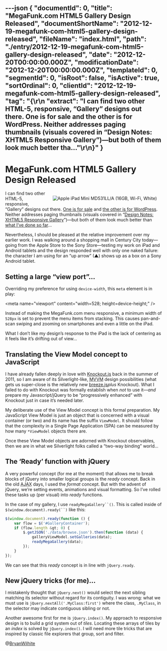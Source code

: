 ---json
{
  "documentId": 0,
  "title": "MegaFunk.com HTML5 Gallery Design Released",
  "documentShortName": "2012-12-19-megafunk-com-html5-gallery-design-released",
  "fileName": "index.html",
  "path": "./entry/2012-12-19-megafunk-com-html5-gallery-design-released",
  "date": "2012-12-20T00:00:00.000Z",
  "modificationDate": "2012-12-20T00:00:00.000Z",
  "templateId": 0,
  "segmentId": 0,
  "isRoot": false,
  "isActive": true,
  "sortOrdinal": 0,
  "clientId": "2012-12-19-megafunk-com-html5-gallery-design-released",
  "tag": "{\r\n  \"extract\": \"I can find two other HTML-5, responsive, “Gallery” designs out there. One is for sale and the other is for WordPress. Neither addresses paging thumbnails (visuals covered in “Design Notes: XHTML5 Responsive Gallery”)—but both of them look much better tha...\"\r\n}"
}
---

# MegaFunk.com HTML5 Gallery Design Released

[<img alt="Apple iPad Mini MD531LL/A (16GB, Wi-Fi, White)" src="http://ecx.images-amazon.com/images/I/317qBBOVKJL.jpg" style="float:right;margin:16px;">](http://www.amazon.com/Apple-iPad-MD531LL-Wi-Fi-White/dp/B00746W9F2%3FSubscriptionId%3D1SW6D7X6ZXXR92KVX0G2%26tag%3Dthekintespacec00%26linkCode%3Dxm2%26camp%3D2025%26creative%3D165953%26creativeASIN%3DB00746W9F2 "Apple iPad Mini MD531LL/A (16GB, Wi-Fi, White)")

I can find two other HTML-5, responsive, “Gallery” designs out there. [One is for sale](http://codecanyon.net/item/html5-responsive-slider-gallery/2994539) and [the other is for WordPress](http://wpmu.org/responsive-wordpress-gallery-plugin/). Neither addresses paging thumbnails (visuals covered in “[Design Notes: XHTML5 Responsive Gallery](http://songhayblog.azurewebsites.net/entry/show/design-notes-xhtml5-responsive-gallery)”)—but both of them look much better than [what I’ve done so far](http://songhay.blob.core.windows.net/design-megafunk/gallery.html)…

Nevertheless, I should be pleased at the relative improvement over my earlier work. I was walking around a shopping mall in Century City today—going from the Apple Store to the Sony Store—testing my work on iPad and Android tablets and the design responded well with only one naked failure: the character I am using for an “up arrow” (▲) shows up as a box on a Sony Android tablet.

## Setting a large “view port”…

Overriding my preference for using `device-width`, this `meta` element is in play:

&lt;meta name="viewport" content="width=528; height=device-height;" /&gt;

Instead of making the MegaFunk.com menu responsive, a minimum width of `528px` is set to prevent the menu items from stacking. This causes pan-and-scan swiping and zooming on smartphones and even a little on the iPad.

What I don’t like my design’s response to the iPad is the lack of centering as it feels like it’s drifting out of view…

## Translating the View Model concept to JavaScript

I have already fallen deeply in love with [Knockout.js](http://knockoutjs.com/) back in the summer of 2011, so I am aware of its Silverlight-like, <acronym title="Model">MVVM</acronym> design possibilities (what gets us super-close is the relatively new [breeze.js](http://www.breezejs.com/)*plus* Knockout). What I failed to do with Knockout was formally establish when *not* to use it—*and* prepare my Javascript/jQuery to be “progressively enhanced” with Knockout just in case it’s needed later.

My deliberate use of the View Model concept is this formal preparation. My JavaScript View Model is just an object that is concerned with a visual container (or two) and its name has the suffix `ViewModel`. It should follow that the complexity in a Single Page Application (SPA) can be measured by how many `*ViewModel` objects there are.

Once these View Model objects are adorned with Knockout observables, then we are in what we Silverlight folks called a “two-way binding” world…

## The ‘Ready’ function with jQuery

A very powerful concept (for me at the moment) that allows me to break blocks of jQuery into smaller logical groups is the *ready* concept. Back in the old <acronym title="Asynchronous JavaScript and XML">AJAX</acronym> days, I used the *format* concept. But with the advent of jQuery, we’re setting events, animations and visual formatting. So I’ve rolled these tasks up (per visual) into *ready* functions.

In the case of my gallery, I use `readyMegaGallery``()`. This is called inside of `$(window.document).ready(``)` like this:

```javascript
$(window.document).ready(function () {
    var flow = $('#GalleryContainer');
    if (flow.length &gt; 0) {
        $.getJSON('./data/browse.json').then(function (data) {
            galleryViewModel.setGalleries(data);
            readyMegaGallery(data);
        });
    }
});
```

We can see that this *ready* concept is in line with `jQuery.ready`.

## New jQuery tricks (for me)…

I mistakenly thought that `jQuery.next()` would select the next sibling matching its selector without regard for its contiguity. I was wrong: what we must use is `jQuery.nextAll('.MyClass:first')` where the class, `.MyClass`, in the selector may indicate contiguous sibling or not.

Another awesome first for me is `jQuery.index()`. My approach to responsive design is to build a grid system out of *tiles*. Locating these arrays of tiles by an *index* is solved by `jQuery.index()`. I will need more tile tricks that are inspired by classic file explorers that group, sort and filter.

@[BryanWilhite](https://twitter.com/BryanWilhite)
